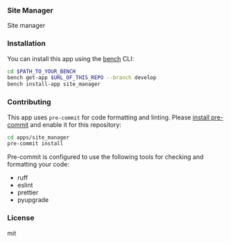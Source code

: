 ### Site Manager

Site manager

### Installation

You can install this app using the [bench](https://github.com/frappe/bench) CLI:

```bash
cd $PATH_TO_YOUR_BENCH
bench get-app $URL_OF_THIS_REPO --branch develop
bench install-app site_manager
```

### Contributing

This app uses `pre-commit` for code formatting and linting. Please [install pre-commit](https://pre-commit.com/#installation) and enable it for this repository:

```bash
cd apps/site_manager
pre-commit install
```

Pre-commit is configured to use the following tools for checking and formatting your code:

- ruff
- eslint
- prettier
- pyupgrade

### License

mit
